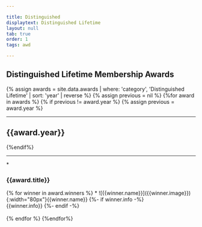 ```yaml
---

title: Distinguished
displaytext: Distinguished Lifetime
layout: null
tab: true
order: 1
tags: awd

---
```

## Distinguished Lifetime Membership Awards

{% assign awards = site.data.awards | where: 'category', 'Distinguished Lifetime' | sort: 'year' | reverse %}
{% assign previous = nil %}
{%for award in awards %}
{% if previous != award.year %}
{% assign previous = award.year %}
<hr>
<h2>{{award.year}}</h2>
{%endif%}
<br>
<hr>
* <h3>{{award.title}}</h3>
{% for winner in award.winners %}
    * ![{{winner.name}}]({{winner.image}}){:width="80px"}{{winner.name}}
{%- if winner.info -%}
     <br>{{winner.info}}
{%- endif -%}
<br><br>
{% endfor %}
{%endfor%}